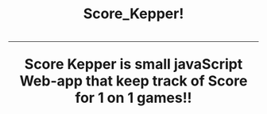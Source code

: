 <h1 align = center> Score_Kepper! <h1>

----

<p align = center>
Score Kepper is small javaScript Web-app that keep track of Score for 1 on 1 games!!
</p>

